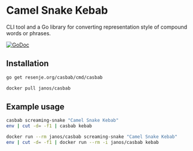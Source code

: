 # Camel Snake Kebab

CLI tool and a Go library for converting representation style of compound words or phrases.

[![GoDoc](https://godoc.org/resenje.org/casbab?status.svg)](https://godoc.org/resenje.org/casbab)

## Installation

```sh
go get resenje.org/casbab/cmd/casbab
```

```sh
docker pull janos/casbab
```

## Example usage

```sh
casbab screaming-snake "Camel Snake Kebab"
env | cut -d= -f1 | casbab kebab
```

```sh
docker run --rm janos/casbab screaming-snake "Camel Snake Kebab"
env | cut -d= -f1 | docker run --rm -i janos/casbab kebab
```
